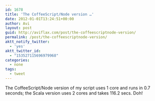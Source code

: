 ```yaml
---
id: 1678
title: 'The CoffeeScript/Node version …'
date: 2012-01-01T13:24:51+00:00
author: Avi
layout: post
guid: http://aviflax.com/post/the-coffeescriptnode-version/
permalink: /post/the-coffeescriptnode-version/
aktt_notify_twitter:
  - 'yes'
aktt_twitter_id:
  - "153527115696979968"
categories:
  - none
tags:
  - tweet
---
```

The CoffeeScript/Node version of my script uses 1 core and runs in 0.7 seconds; the Scala version uses 2 cores and takes 116.2 secs. Doh!